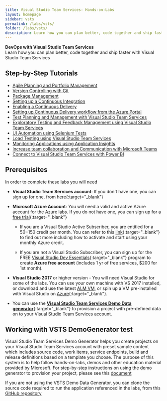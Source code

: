 ```yaml
---
title: Visual Studio Team Services- Hands-on-Labs 
layout: homepage
sidebar: vsts
permalink: /labs/vsts/
folder: /labs/vsts/
description: Learn how you can plan better, code together and ship faster with Visual Studio Team Services
---
```


<div class="vstsMain">
<div class="productcolmain">
  <div class="pageheader">
             <b>DevOps with Visual Studio Team Services</b> </div>
     <div class="herotext2">
             Learn how you can plan better, code together and ship faster with Visual Studio Team Services
  </div>
</div>
</div>

## Step-by-Step Tutorials

<div class="lablist">
    <ul class="fa-ul">
       <li class="labslistitems" style="margin-top: 0px;"><i class="fa-li fa fa-book" style="color:  #002868;"></i> <a href="agile/">Agile Planning and Portfolio Management </a>    </li>
       <li class="labslistitems"><i class="fa-li fa fa-book" style="color:  #002868;"></i> <a href="git/">Version Controlling with Git  </a>    </li>
       <li class="labslistitems"><i class="fa-li fa fa-book" style="color:  #002868;"></i> <a href="packagemanagement/">Package Management</a> </li>
       <li class="labslistitems"><i class="fa-li fa fa-book" style="color:  #002868;"></i> <a href="continuousintegration/">Setting up a Continuous Integration</a> </li>
       <li class="labslistitems"><i class="fa-li fa fa-book" style="color:  #002868;"></i> <a href="continuousdeployment/">Enabling a Continuous Delivery</a> </li>
       <li class="labslistitems"><i class="fa-li fa fa-book" style="color:  #002868;"></i><a href="azurecd/">Setting up Continuous Delivery workflow from the Azure Portal</a> </li>
       <li class="labslistitems"><i class="fa-li fa fa-book" style="color:  #002868;"></i><a href="testmanagement/">Test Planning and Management with Visual Studio Team Services</a> </li>
       <li class="labslistitems"><i class="fa-li fa fa-book" style="color:  #002868;"></i><a href="exploratorytesting/">Exploratory Testing and Feedback Management using Visual Studio Team Services</a> </li>
       <li class="labslistitems"><i class="fa-li fa fa-book" style="color:  #002868;"></i><a href="selenium/">UI Automation using Selenium Tests</a> </li>
      <li class="labslistitems"><i class="fa-li fa fa-book" style="color:  #002868;"></i><a href="load/">Load Testing using Visual Studio Team Services</a> </li>
      <li class="labslistitems"><i class="fa-li fa fa-book" style="color:  #002868;"></i><a href="monitor/">Monitoring Applications using Application Insights</a> </li>
      <li class="labslistitems"><i class="fa-li fa fa-book" style="color:  #002868;"></i><a href="teams/">Increase team collaboration and Communication with Microsoft Teams</a> </li>
      <li class="labslistitems"><i class="fa-li fa fa-book" style="color:  #002868;"></i><a href="powerbi/">Connect to Visual Studio Team Services with Power BI</a> </li>
        </ul>
</div>

## Prerequisites

In order to complete these labs you will need

- **Visual Studio Team Services account**: If you don't have one, you can sign up for one, from [here](https://www.visualstudio.com/){:target="_blank"}

- **Microsoft Azure Account**: You will need a valid and active Azure account for the Azure labs. If you do not have one, you can sign up for a [free trial](https://azure.microsoft.com/en-us/free/){:target="_blank"}

  - If you are a Visual Studio Active Subscriber, you are entitled for a $50-$150 credit per month. You can refer to this [link](https://azure.microsoft.com/en-us/pricing/member-offers/msdn-benefits-details/){:target="_blank"} to find out more including how to activate and start using your monthly Azure credit.

  - If you are not a Visual Studio Subscriber, you can sign up for the FREE [Visual Studio Dev Essentials](https://www.visualstudio.com/dev-essentials/){:target="_blank"} program to create **Azure free account** (includes 1 yr of free services, $200 for 1st month).

- **Visual Studio 2017** or higher version - You will need Visual Studio for some of the labs. You can use your own machine with VS 2017 installed, or download and use the latest [ALM VM](../tfs/),  or spin up a VM pre-installed with Visual Studio on [Azure](https://portal.azure.com){:target="_blank"}.

- You can use the [**Visual Studio Team Services Demo Data generator**](https://vstsdemogenerator.azurewebsites.net){:target="_blank"} to provision a project with pre-defined data on to your Visual Studio Team Services account.

## Working with VSTS DemoGenerator test

Visual Studio Team Services Demo Generator helps you create projects on your Visual Studio Team Services account with preset sample content which includes source code, work items, service endpoints, build and release definitions based on a template you choose. The purpose of this system is to help follow hands-on-labs, demos and other education material provided by Microsoft. For step-by-step instructions on using the demo generator to provision your project, please see this [document](/labs/vsts/VSTSDemoGenerator)

If you are not using the VSTS Demo Data Generator, you can clone the source code required to run the application referenced in the labs, from this [GitHub repository](https://github.com/Microsoft/myhealthclinic2017)

